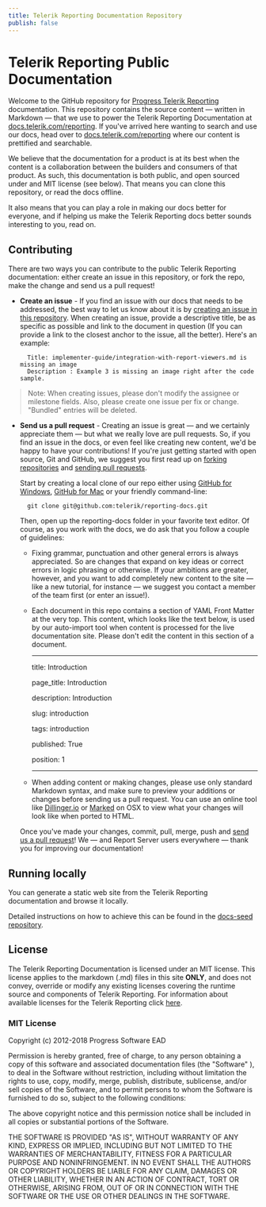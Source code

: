 ```yaml
---
title: Telerik Reporting Documentation Repository
publish: false
---
```



# Telerik Reporting Public Documentation

Welcome to the GitHub repository for [Progress Telerik Reporting](https://www.telerik.com/reporting) documentation. This repository contains the source content — written in Markdown — that we use to power the Telerik Reporting Documentation at [docs.telerik.com/reporting](https://docs.telerik.com/reporting). If you've arrived here wanting to search and use our docs, head over to [docs.telerik.com/reporting](https://docs.telerik.com/reporting) where our content is prettified and searchable.

We believe that the documentation for a product is at its best when the content is a collaboration between the builders and consumers of that product. As such, this documentation is both public, and open sourced under and MIT license (see below). That means you can clone this repository, or read the docs offline.

It also means that you can play a role in making our docs better for everyone, and if helping us make the Telerik Reporting docs better sounds interesting to you, read on.

## Contributing

There are two ways you can contribute to the public Telerik Reporting documentation: either create an issue in this repository, or fork the repo, make the change and send us a pull request!

* **Create an issue** - If you find an issue with our docs that needs to be addressed, the best way to let us know about it is by [creating an issue in this repository](https://github.com/telerik/reporting-docs/issues). When creating an issue, provide a descriptive title, be as specific as possible and link to the document in question (If you can provide a link to the closest anchor to the issue, all the better). Here's an example:

        Title: implementer-guide/integration-with-report-viewers.md is missing an image
        Description : Example 3 is missing an image right after the code sample.

> Note: When creating issues, please don't modify the assignee or milestone fields. Also, please create one issue per fix or change. "Bundled" entries will be deleted.

* **Send us a pull request** - Creating an issue is great — and we certainly appreciate them — but what we really love are pull requests. So, if you find an issue in the docs, or even feel like creating new content, we'd be happy to have your contributions! If you're just getting started with open source, Git and GitHub, we suggest you first read up on [forking repositories](https://help.github.com/articles/fork-a-repo) and [sending pull requests](https://help.github.com/articles/using-pull-requests).

    Start by creating a local clone of our repo either using [GitHub for Windows](http://windows.github.com/), [GitHub for Mac](http://mac.github.com/) or your friendly command-line:

        git clone git@github.com:telerik/reporting-docs.git

    Then, open up the reporting-docs folder in your favorite text editor. Of course, as you work with the docs, we do ask that you follow a couple of guidelines:

    - Fixing grammar, punctuation and other general errors is always appreciated. So are changes that expand on key ideas or correct errors in logic phrasing or otherwise. If your ambitions are greater, however, and you want to add completely new content to the site — like a new tutorial, for instance — we suggest you contact a member of the team first (or enter an issue!).
    - Each document in this repo contains a section of YAML Front Matter at the very top. This content, which looks like the text below, is used by our auto-import tool when content is processed for the live documentation site. Please don't edit the content in this section of a document.

         ---

        title: Introduction

        page_title: Introduction 

        description: Introduction

        slug: introduction

        tags: introduction

        published: True

        position: 1

         ---
         

    - When adding content or making changes, please use only standard Markdown syntax, and make sure to preview your additions or changes before sending us a pull request. You can use an online tool like [Dillinger.io](http://dillinger.io/) or [Marked](http://markedapp.com/) on OSX to view what your changes will look like when ported to HTML.

    Once you've made your changes, commit, pull, merge, push and [send us a pull request](https://help.github.com/articles/using-pull-requests)! We — and Report Server users everywhere — thank you for improving our documentation!

## Running locally

You can generate a static web site from the Telerik Reporting documentation and browse it locally.

Detailed instructions on how to achieve this can be found in the [docs-seed repository](https://github.com/telerik/docs-seed#local-setup).

## License

The Telerik Reporting Documentation is licensed under an MIT license. This license applies to the markdown (.md) files in this site **ONLY**, and does not convey, override or modify any existing licenses covering the runtime source and components of Telerik Reporting. For information about available licenses for the Telerik Reporting click [here](https://www.telerik.com/purchase/license-agreement/reporting-dlw-s).

### MIT License

Copyright (c) 2012-2018 Progress Software EAD

Permission is hereby granted, free of charge, to any person obtaining a copy of this software and associated documentation files (the "Software" ), to deal in the Software without restriction, including without limitation the rights to use, copy, modify, merge, publish, distribute, sublicense, and/or sell copies of the Software, and to permit persons to whom the Software is furnished to do so, subject to the following conditions:

The above copyright notice and this permission notice shall be included in all copies or substantial portions of the Software.

THE SOFTWARE IS PROVIDED "AS IS", WITHOUT WARRANTY OF ANY KIND, EXPRESS OR IMPLIED, INCLUDING BUT NOT LIMITED TO THE WARRANTIES OF MERCHANTABILITY, FITNESS FOR A PARTICULAR PURPOSE AND NONINFRINGEMENT. IN NO EVENT SHALL THE AUTHORS OR COPYRIGHT HOLDERS BE LIABLE FOR ANY CLAIM, DAMAGES OR OTHER LIABILITY, WHETHER IN AN ACTION OF CONTRACT, TORT OR OTHERWISE, ARISING FROM, OUT OF OR IN CONNECTION WITH THE SOFTWARE OR THE USE OR OTHER DEALINGS IN THE SOFTWARE.
